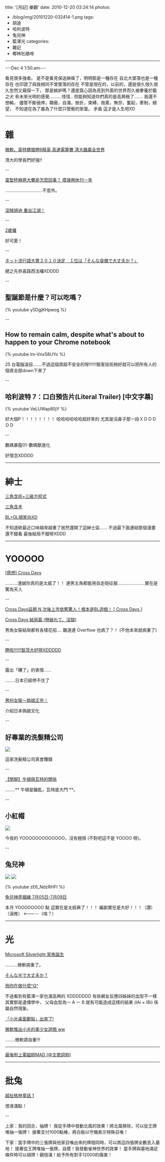 title: '[月記] 樂觀'
date: 2010-12-20 03:24:14
photos:
- /blog/img/20101220-032414-1.png
tags:
- 胡迪
- 哈利波特
- 兔兒神
- 藍澤光
categories:
- 雜記
- 椰林杜鵑啼
---

---Dec 4 1:50.am---

看見很多強者。
是不是看見保送麻痺了，明明那是一種存在
自北大墜落也是一種存在
也印證了與我相同不曾墜落的存在
不管是現在的，以前的，還是很久很久很久忽然又窺探一下，
那是嫉妒嗎？還是窩心因為見到外面的世界而久被豢養於籠之犬
有未來光明的感覺..........怪怪..
但能夠知道你們真的是高興極了.......
我還不想輸，
儘管不斷僥倖，驕傲，自滿，挫折，束縛，拖累，無奈，奮起，牽制，絕望，
不知道在為了誰為了什麼只管衝的笨蛋。
矛盾
這才是人生吧XD

<!-- more -->

----

# 雜

[微軟、英特爾搶聘6精英 高速電算賽 清大飆贏全世界](http://www.nthu.edu.tw/allnews/news_content.php?ID=5689)

清大的學長們好強!!

--

[富堅杯麻將大賽是怎麼回事？ 摸幾圈休刊一年](http://news.gamme.com.tw/40378)

..............................不意外。

--

[淫賊胡迪 重出江湖！](http://news.gamme.com.tw/35625)

--

[2歲囉](http://www.pixiv.net/member_illust.php?mode=medium&illust_id=7856736)

好可愛！

--

[ネット流行語大賞２０１０決定　１位は「そんな装備で大丈夫か？」](http://news.searchina.ne.jp/disp.cgi?y=2010&d=1203&f=national_1203_074.shtml)

總之先恭喜路西法囉XDDDD

--

## 聖誕節是什麼？可以吃嗎？

{% youtube y5DgjKHpwog %}

--

## How to remain calm, despite what's about to happen to your Chrome notebook

{% youtube lm-Vnx58UYo %}

25 台電腦淚目.......不過這個資超不安全的呀!!!!!!駭客技術夠好就可以把所有人的個資全部down下來了

--

## 哈利波特 7：口白預告片(Literal Trailer) [中文字幕]

{% youtube VeLUWap80jY %}

好大個P！！！！！！！！
哈哈哈哈哈哈超好笑的
尤其是沒鼻子那一段ＸＤＤＤＤＤ

--

數碼暴龍01-數碼獸進化

好懷念XDDDD

----

# 紳士

[三角含術+三級方程式](http://hale811023.pixnet.net/blog/post/30351049)

[三角含术](http://blog.lolily.com/galgame-functions.html)

[BL+GL搞笑向XD](http://www.geocities.jp/weicomicxdxd/vpshow.htm)

不知道欸最近口味越來越重了居然還開了這紳士區......
不過最下面連結那個漫畫還不錯看
最後結局不錯呀XDDD

----

# YOOOOO

[[感想] Cross Days](http://blog.xuite.net/jonlin2580/japgame/32187131)

..........渣誠你真的是太威了！！
連男主角都能用自走砲征服......................實在是驚為天人

--

[Cross Days延期 N 次後上市依舊驚人！根本是BL遊戲！ [ Cross Days ]](http://yonglan.tw/?p=474)

[Cross Days 結局篇 (戀破れて、淫獄)](http://blog.roodo.com/kicoomi2007/archives/12082803.html)

男角女裝結局都有各樣花招....
難道連 Overflow 也病了？！ (不他本來就病重了)

--

[瞎啦!!!!!!智茂大好呀XDDDDD](https://www.facebook.com/photo.php?fbid=478605919870&set=a.382061969870.161663.183954419870)

--

露出「糟了」的表情......

........日本已經停不住了

--

[男扮女裝～偽娘正夯！](http://news.gamme.com.tw/40812)

介紹日本偽娘文化

--

## 好專業的洗髮精公司

![](/blog/img/20101220-032414-2.jpg)

這家洗髮精公司真會賺錢

--

[【閒聊】牛頓與瓦特的關係](http://forum.gamer.com.tw/C.php?bsn=60084&snA=112484&locked=F&page=1&gothis=1525178#1525178)

........** 牛頓是鑰匙，瓦特是大門 **。

--

## 小紅帽

![](/blog/img/20101220-032414-3.jpg)

今夜的 YOOOOOOOOOOOOO，沒有極限 (不對吧這不是 YOOOO 呀)。

--

## 兔兒神

![](/blog/img/20101220-032414-4.jpg)
![](/blog/img/20101220-032414-5.jpg)

{% youtube zE6_NdzRHFI %}

[兔兒神弄姻緣 7月05日-7月09日](http://blog.iset.com.tw/dramatalk/?p=1689)

本月 YOOOOOOOO 點
這實在是太經典了！！！
編劇實在是大好！！！（讚）
（淚推）  <-----（啥？）

----

# 光

[Microsoft Silverlight 家族誕生](http://www.fcsys.us/webapp/Sliverlight/xmas/sis.htm)

..........微軟病重了。

[そんな光で大丈夫か？](http://www.pixiv.net/member_illust.php?mode=medium&illust_id=13871613)

[玲你在做什麼^Q^](http://www.pixiv.net/member_illust.php?mode=medium&illust_id=14995525)

不過看到有藍澤一家也滿高興的 XDDDDDDD
有些網友反應四姊妹的血型不一樣
其實那是遺傳學中，
父母血型為一 A 一 B 就有可能造成這樣的結果 (IAi × IBi)
係屬自然現象。

[「小光桌面郵貼」出來了!](http://typecurry.pixnet.net/blog/post/25902302)

[微軟推出小光的美少女遊戲 ww](http://typecurry.pixnet.net/blog/post/26226955)

........微軟請自重!!!

----

[最後附上電磁砲MAD (中文歌詞附)](http://nico.pixnet.net/blog/post/32869598)

----

# 批兔

[超扯格林童話 1](http://paste.plurk.com/show/337374)

恨液滿點！

--

上家：我的回合，抽牌！ 我從手牌中發動北風的效果！將北風移除，可以從王牌堆抽一張牌！ 接著支付1000點棒，將白板以守備表示特殊召喚！

下家：當手牌中的三張牌與他家召喚出來的牌相同時，可以將這四張牌全數丟入墓地！ 接著從王牌堆抽一張牌，自摸！我發動雀神世界的效果！ 當手牌與墓地滿足條件時可以胡牌！親倍滿！給予所有對手12000的傷害！